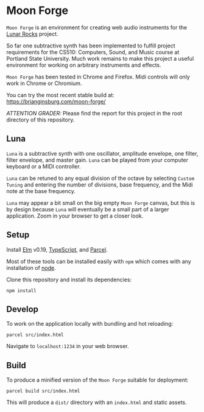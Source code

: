 # Moon Forge

`Moon Forge` is an environment for creating web audio instruments for the [Lunar
Rocks](https://github.com/codyshepherd/lunar-rocks) project.

So far one subtractive synth has been implemented to fulfill project
requirements for the CS510: Computers, Sound, and Music course at Portland State
University. Much work remains to make this project a useful environment for
working on arbitrary instruments and effects.

`Moon Forge` has been tested in Chrome and Firefox. Midi controls will only work
in Chrome or Chromium.

You can try the most recent stable build at: https://brianginsburg.com/moon-forge/

_ATTENTION GRADER:_ Please find the report for this project in the root
directory of this repository.


## Luna

`Luna` is a subtractive synth with one oscillator, amplitude envelope, one
filter, filter envelope, and master gain. `Luna` can be played from your
computer keyboard or a MIDI controller.

`Luna` can be retuned to any equal division of the octave by selecting `Custom
Tuning` and entering the number of divisions, base frequency, and the Midi note
at the base frequency.

`Luna` may appear a bit small on the big empty `Moon Forge` canvas, but this is
by design because `Luna` will eventually be a small part of a larger application.
Zoom in your browser to get a closer look.


## Setup

Install [Elm](https://guide.elm-lang.org/install.html) v0.19,
[TypeScript](https://www.typescriptlang.org/index.html#download-links), and
[Parcel](https://parceljs.org/getting_started.html). 

Most of these tools can be installed easily with `npm` which comes with any
installation of [node](https://nodejs.org/en/download/).

Clone this repository and install its dependencies:

```
npm install
```

## Develop

To work on the application locally with bundling and hot reloading:
```
parcel src/index.html
```

Navigate to `localhost:1234` in your web browser. 

## Build

To produce a minified version of the `Moon Forge` suitable for deployment:
```
parcel build src/index.html
```

This will produce a `dist/` directory with an `index.html` and static assets.
